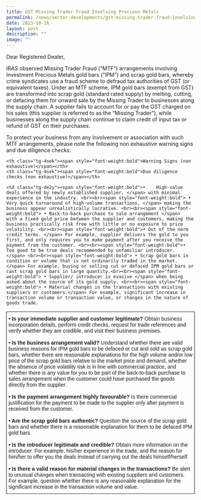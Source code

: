 ```yaml
---
title: GST Missing Trader Fraud Involving Precious Metals
permalink: /news/sector-developments/gst-missing-trader-fraud-involving-precious-metals/
date: 2023-10-16
layout: post
description: ""
image: ""
---
```

Dear Registered Dealer,

IRAS observed Missing Trader Fraud (“MTF”) arrangements involving Investment Precious Metals gold bars (“IPM”) and scrap gold bars, whereby crime syndicates use a fraud scheme to defraud tax authorities of GST (or equivalent taxes). Under an MTF scheme, IPM gold bars (exempt from GST) are transformed into scrap gold (standard rated supply) by melting, cutting, or defacing them for onward sale by the Missing Trader to businesses along the supply chain. A supplier fails to account for or pay the GST charged on his sales (this supplier is referred to as the “Missing Trader”), while businesses along the supply chain continue to claim credit of input tax or refund of GST on their purchases.

To protect your business from any involvement or association with such MTF arrangements, please note the following non exhaustive warning signs and due diligence checks:

  <style type="text/css">
.tg  {border-collapse:collapse;border-spacing:0;}
.tg tr td{border-color:black;border-style:solid;border-width:1px;font-family:Arial, sans-serif;font-size:14px;
  overflow:hidden;padding:10px 5px;word-break:normal;}
.tg tr th{border-color:black;border-style:solid;border-width:1px;font-family:Arial, sans-serif;font-size:14px;overflow:hidden;padding:10px 5px;word-break:normal;}
.tg .tg-4sek{background-color:#c0c0c0;border-color:#000000;color:#000000;text-align:left;vertical-align:top}
.tg .tg-ao2g{border-color:#000000;text-align:center;vertical-align:top}
.tg .tg-de2y{border-color:#000000;text-align:left;vertical-align:top}
</style>

  <table class="tg">
<tbody><tr>
    
    <th class="tg-4sek"><span style="font-weight:bold">Warning Signs (non exhaustive)</span></th>
    <th class="tg-4sek"><span style="font-weight:bold">Due diligence checks (non exhaustive)</span></th>
  </tr>

</tbody><tbody>
  <tr>
  
    <td class="tg-de2y"><span style="font-weight:bold">•	High-value deals offered by newly established supplier, </span> with minimal experience in the industry. <br><br><span style="font-weight:bold"> • Very quick turnaround of high-volume transactions, </span> making the business appear unrealistically lucrative. <br><br><span style="font-weight:bold"> • Back-to-back purchase to sale arrangement </span>  with a fixed gold price between the supplier and customers, making the business practically risk free with little or no exposure to price volatility. <br><br><span style="font-weight:bold">• Out of the norm credit terms. </span> For example, supplier delivers the gold to you first, and only requires you to make payment after you receive the payment from the customer. <br><br><span style="font-weight:bold">• Too good to be true deals recommended by unfamiliar introducer. </span> <br><br><span style="font-weight:bold"> • Scrap gold bars in condition or volume that is not ordinarily traded in the market. </span> For example, buying or selling cut or defaced IPM gold bars or cast scrap gold bars in large quantity.<br><br><span style="font-weight:bold"> • Supplier/ introducer is evasive </span> when being asked about the source of its gold supply. <br><br><span style="font-weight:bold"> • Material changes in the transactions with existing suppliers or customers.</span> For example, significant increase in transaction volume or transaction value, or changes in the nature of goods trade.      
</td><td class="tg-de2y"><span style="font-weight:bold">•	Is your immediate supplier and customer legitimate? </span> Obtain business incorporation details, perform credit checks, request for trade references and verify whether they are credible, and visit their business premises. <br><br><span style="font-weight:bold"> • Is the business arrangement valid?</span>  Understand whether there are valid business reasons for IPM gold bars to be defaced or cut and sold as scrap gold bars, whether there are reasonable explanations for the high volume and/or low price of the scrap gold bars relative to the market price and demand, whether the absence of price volatility risk is in line with commercial practice, and whether there is any value for you to be part of the back-to-back purchase to sales arrangement when the customer could have purchased the goods directly from the supplier. <br><br><span style="font-weight:bold"> • Is the payment arrangement highly favourable? </span> Is there commercial justification for the payment to be made to the supplier only after payment is received from the customer.<br><br><span style="font-weight:bold"> • Are the scrap gold bars authentic? </span> Question the source of the scrap gold bars and whether there is a reasonable explanation for them to be defaced IPM gold bars.<br><br><span style="font-weight:bold"> • Is the introducer legitimate and credible? </span> Obtain more information on the introducer. For example, his/her experience in the trade, and the reason for him/her to offer you the deals instead of carrying out the deals himself/herself.<br><br><span style="font-weight:bold"> • Is there a valid reason for material changes in the transactions? </span> Be alert to unusual changes when transacting with existing suppliers and customers. For example, question whether there is any reasonable explanation for the significant increase in the transaction volume and value.
	</td></tr>
  <tr>
 
  </tr>
	<tr></tr></tbody></table>